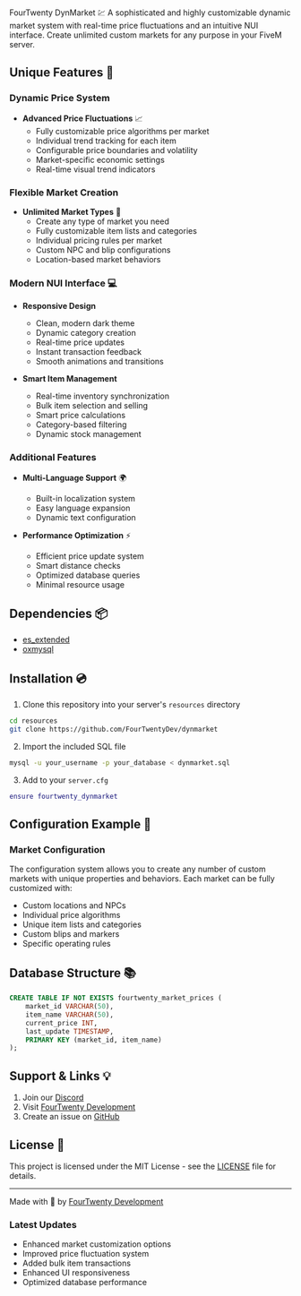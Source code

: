 FourTwenty DynMarket 💹
A sophisticated and highly customizable dynamic market system with real-time price fluctuations and an intuitive NUI interface. Create unlimited custom markets for any purpose in your FiveM server.

## Unique Features 🚀

### Dynamic Price System
- **Advanced Price Fluctuations** 📈
  - Fully customizable price algorithms per market
  - Individual trend tracking for each item
  - Configurable price boundaries and volatility
  - Market-specific economic settings
  - Real-time visual trend indicators

### Flexible Market Creation
- **Unlimited Market Types** 🏪
  - Create any type of market you need
  - Fully customizable item lists and categories
  - Individual pricing rules per market
  - Custom NPC and blip configurations
  - Location-based market behaviors

### Modern NUI Interface 💻
- **Responsive Design**
  - Clean, modern dark theme
  - Dynamic category creation
  - Real-time price updates
  - Instant transaction feedback
  - Smooth animations and transitions

- **Smart Item Management**
  - Real-time inventory synchronization
  - Bulk item selection and selling
  - Smart price calculations
  - Category-based filtering
  - Dynamic stock management

### Additional Features
- **Multi-Language Support** 🌍
  - Built-in localization system
  - Easy language expansion
  - Dynamic text configuration

- **Performance Optimization** ⚡
  - Efficient price update system
  - Smart distance checks
  - Optimized database queries
  - Minimal resource usage

## Dependencies 📦
- [es_extended](https://github.com/esx-framework/esx-legacy)
- [oxmysql](https://github.com/overextended/oxmysql)

## Installation 💿

1. Clone this repository into your server's `resources` directory
```bash
cd resources
git clone https://github.com/FourTwentyDev/dynmarket
```

2. Import the included SQL file
```bash
mysql -u your_username -p your_database < dynmarket.sql
```

3. Add to your `server.cfg`
```lua
ensure fourtwenty_dynmarket
```

## Configuration Example 🔧

### Market Configuration
The configuration system allows you to create any number of custom markets with unique properties and behaviors. Each market can be fully customized with:
- Custom locations and NPCs
- Individual price algorithms
- Unique item lists and categories
- Custom blips and markers
- Specific operating rules

## Database Structure 📚

```sql
CREATE TABLE IF NOT EXISTS fourtwenty_market_prices (
    market_id VARCHAR(50),
    item_name VARCHAR(50),
    current_price INT,
    last_update TIMESTAMP,
    PRIMARY KEY (market_id, item_name)
);
```
## Support & Links 💡
1. Join our [Discord](https://discord.gg/fourtwenty)
2. Visit [FourTwenty Development](https://fourtwenty.dev)
3. Create an issue on [GitHub](https://github.com/FourTwentyDev/dynmarket)

## License 📄
This project is licensed under the MIT License - see the [LICENSE](LICENSE) file for details.

---
Made with 💚 by [FourTwenty Development](https://fourtwenty.dev)

### Latest Updates
- Enhanced market customization options
- Improved price fluctuation system
- Added bulk item transactions
- Enhanced UI responsiveness
- Optimized database performance
